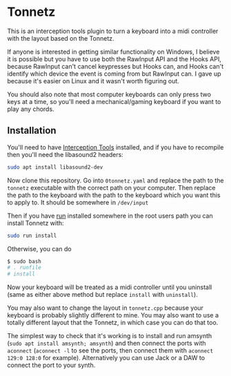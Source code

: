 # Tonnetz

This is an interception tools plugin to turn a keyboard into a midi controller
with the layout based on the Tonnetz.

If anyone is interested in getting similar functionality on Windows, I believe
it is possible but you have to use both the RawInput API and the Hooks API,
because RawInput can't cancel keypresses but Hooks can, and Hooks can't identify
which device the event is coming from but RawInput can. I gave up because it's
easier on Linux and it wasn't worth figuring out.

You should also note that most computer keyboards can only press two keys at a
time, so you'll need a mechanical/gaming keyboard if you want to play any
chords.

## Installation

You'll need to have
[Interception Tools](https://gitlab.com/interception/linux/tools) installed,
and if you have to recompile then you'll need the libasound2 headers:

```bash
sudo apt install libasound2-dev
```

Now clone this repository. Go into `0tonnetz.yaml` and replace the path to the
`tonnetz` executable with the correct path on your computer. Then replace the
path to the keyboard with the path to the keyboard which you want this to apply
to. It should be somewhere in `/dev/input`

Then if you have [run](https://github.com/akriegman/run) installed somewhere in the root
users path you can install Tonnetz with:

```bash
sudo run install
```

Otherwise, you can do

```bash
$ sudo bash
# . runfile
# install
```

Now your keyboard will be treated as a midi controller until you uninstall (same
as either above method but replace `install` with `uninstall`).

You may also want to change the layout in `tonnetz.cpp` because your keyboard is probably slightly different to mine. You may also want to use a totally different layout that the Tonnetz, in which case you can do that too.

The simplest way to check that it's working is to install and run amsynth (`sudo apt install amsynth; amsynth`) and then connect the ports with `aconnect` (`aconnect -l` to see the ports, then connect them with `aconnect 129:0 128:0` for example). Alternatively you can use Jack or a DAW to connect the port to your synth.
